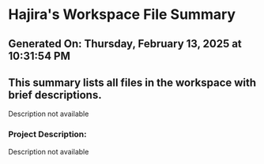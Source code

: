 # Hajira's Workspace File Summary
## Generated On: Thursday, February 13, 2025 at 10:31:54 PM
This summary lists all files in the workspace with brief descriptions.
---
Description not available 
### Project Description:
 Description not available
